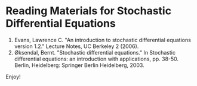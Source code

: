 # Reading Materials for Stochastic Differential Equations

1. Evans, Lawrence C. "An introduction to stochastic differential equations version 1.2." Lecture Notes, UC Berkeley 2 (2006).
2. Øksendal, Bernt. "Stochastic differential equations." In Stochastic differential equations: an introduction with applications, pp. 38-50. Berlin, Heidelberg: Springer Berlin Heidelberg, 2003.

Enjoy!
